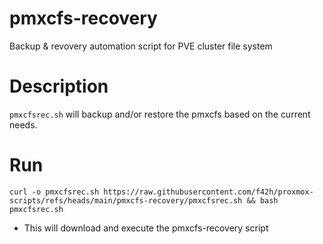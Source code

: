 # pmxcfs-recovery
Backup & revovery automation script for PVE cluster file system

# Description
`pmxcfsrec.sh` will backup and/or restore the pmxcfs based on the current needs.

# Run
```
curl -o pmxcfsrec.sh https://raw.githubusercontent.com/f42h/proxmox-scripts/refs/heads/main/pmxcfs-recovery/pmxcfsrec.sh && bash pmxcfsrec.sh
```
- This will download and execute the pmxcfs-recovery script
